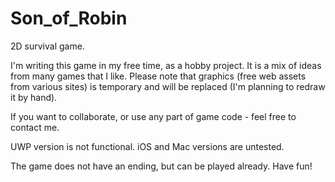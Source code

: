 # Son_of_Robin
2D survival game.

I'm writing this game in my free time, as a hobby project. It is a mix of ideas from many games that I like.
Please note that graphics (free web assets from various sites) is temporary and will be replaced (I'm planning to redraw it by hand).

If you want to collaborate, or use any part of game code - feel free to contact me.

UWP version is not functional. iOS and Mac versions are untested.

The game does not have an ending, but can be played already. Have fun!
